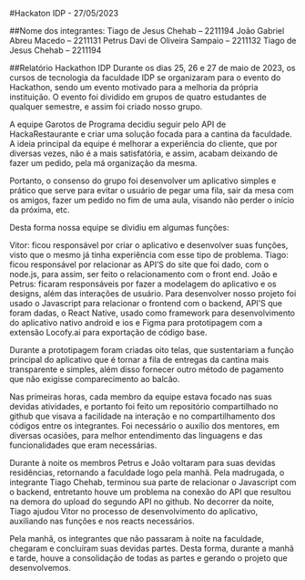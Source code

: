 #Hackaton IDP - 27/05/2023

##Nome dos integrantes:
Tiago de Jesus Chehab – 2211194
João Gabriel Abreu Macedo –  2211131
Petrus Davi de Oliveira Sampaio  – 2211132
Tiago de Jesus Chehab – 2211194 

##Relatório Hackathon IDP
Durante os dias 25, 26 e 27 de maio de 2023, os cursos de tecnologia  da faculdade IDP se  organizaram para o evento do Hackathon, sendo um evento motivado para a melhoria da própria instituição. O evento foi dividido em grupos de quatro estudantes de qualquer semestre, e assim foi criado nosso grupo.

A equipe Garotos de Programa decidiu seguir pelo API de HackaRestaurante e criar uma solução focada para a cantina da faculdade. A ideia principal da equipe  é melhorar a experiência do cliente, que por diversas vezes, não é a mais satisfatória, e assim, acabam deixando de fazer um pedido, pela má organização da mesma.

Portanto, o consenso do grupo foi desenvolver um aplicativo simples e prático que serve para evitar o usuário de pegar uma fila, sair da mesa com os amigos, fazer um pedido no fim de uma aula, visando não perder o início da próxima, etc.

Desta forma nossa equipe se dividiu em algumas funções:

Vitor: ficou responsável por criar o aplicativo e desenvolver suas funções, visto que o mesmo já tinha experiência com esse tipo de problema.
Tiago: ficou responsável por relacionar as API’S do site que foi dado, com o node.js, para assim, ser feito o relacionamento com o front end.
João e Petrus: ficaram responsáveis por fazer a modelagem do aplicativo e os designs, além das interações de usuário.
Para desenvolver nosso projeto foi usado o Javascript para relacionar o frontend com o backend, API’S que foram dadas, o React Native, usado como framework para desenvolvimento do aplicativo nativo android e ios e Figma para prototipagem com a extensão Locofy.ai para exportação de código base.

Durante a prototipagem foram criadas oito telas, que sustentariam a função principal do aplicativo que é tornar a fila de entregas da cantina mais transparente e simples, além disso fornecer outro método de pagamento que não exigisse comparecimento ao balcão. 

Nas primeiras horas, cada membro da equipe estava focado nas suas devidas atividades, e portanto foi feito um repositório compartilhado no github que visava a facilidade na interação e no compartilhamento dos códigos entre os integrantes. Foi necessário o auxílio dos mentores, em diversas ocasiões, para melhor entendimento das linguagens e das funcionalidades que eram necessárias.

Durante à noite os membros Petrus e João voltaram para suas devidas residências, retornando a faculdade logo pela manhã. Pela madrugada, o integrante Tiago Chehab, terminou sua parte de relacionar o Javascript com o backend, entretanto houve um problema na conexão do API que resultou na demora do upload do segundo API no github. No decorrer da noite, Tiago ajudou Vitor no processo de desenvolvimento do aplicativo, auxiliando nas funções e nos reacts necessários.

Pela manhã, os integrantes que não passaram à noite na faculdade, chegaram e concluíram suas devidas partes. Desta forma, durante a manhã e tarde, houve a consolidação de todas as partes e gerando o projeto que desenvolvemos.
